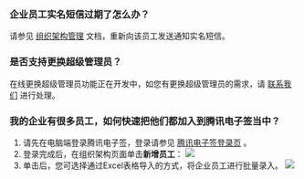 ### 企业员工实名短信过期了怎么办？
请参见 [组织架构管理](https://cloud.tencent.com/document/product/1323/58495#.E6.AD.A5.E9.AA.A43.EF.BC.9A.E5.88.9B.E5.BB.BA.E4.BC.81.E4.B8.9A.E5.91.98.E5.B7.A5.E8.B4.A6.E5.8F.B7) 文档，重新向该员工发送通知实名短信。

### 是否支持更换超级管理员？
在线更换超级管理员功能正在开发中，如您有更换超级管理员的需求，请 [联系我们](https://cloud.tencent.com/document/product/1323/59638) 进行处理。

### 我的企业有很多员工，如何快速把他们都加入到腾讯电子签当中？
1. 请先在电脑端登录腾讯电子签，登录请参见 [腾讯电子签登录页](https://ess.tencent.cn/login) 。
2. 登录完成后，在组织架构页面单击**新增员工**：
![](https://qcloudimg.tencent-cloud.cn/raw/1a29e5841544416091ce39cae5d6703e.png) 
3. 单击后，您可选择通过Excel表格导入的方式，将企业员工进行批量录入。
![](https://qcloudimg.tencent-cloud.cn/raw/b91f2f1cdf2fb70c709f6a95868e3d9d.png)  
